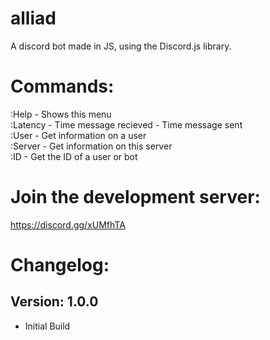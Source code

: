 # alliad
A discord bot made in JS, using the Discord.js library.

# Commands:
:Help - Shows this menu  
:Latency - Time message recieved - Time message sent  
:User - Get information on a user  
:Server - Get information on this server  
:ID - Get the ID of a user or bot  

# Join the development server:
https://discord.gg/xUMfhTA

# Changelog:

## Version: 1.0.0
- Initial Build
